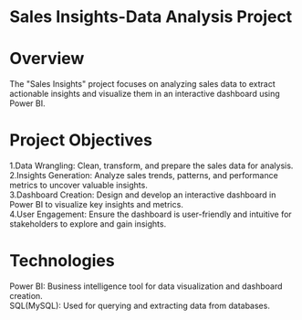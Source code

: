 # Sales Insights-Data Analysis Project
# Overview
The "Sales Insights" project focuses on analyzing sales data to extract actionable insights and visualize them in an interactive dashboard using Power BI.
# Project Objectives
1.Data Wrangling: Clean, transform, and prepare the sales data for analysis.<br>
2.Insights Generation: Analyze sales trends, patterns, and performance metrics to uncover valuable insights.<br>
3.Dashboard Creation: Design and develop an interactive dashboard in Power BI to visualize key insights and metrics.<br>
4.User Engagement: Ensure the dashboard is user-friendly and intuitive for stakeholders to explore and gain insights.<br>
# Technologies
Power BI: Business intelligence tool for data visualization and dashboard creation.<br>
SQL(MySQL): Used for querying and extracting data from databases.
